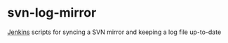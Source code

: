 svn-log-mirror
==============

[Jenkins](http://jenkins-ci.org) scripts for syncing a SVN mirror and keeping a log file up-to-date
